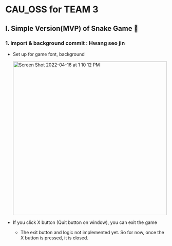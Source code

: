 # CAU_OSS for TEAM 3

## I. Simple Version(MVP) of Snake Game 🐍

### 1. import & background commit : Hwang seo jin

- Set up for game font, background

  <img width="479" alt="Screen Shot 2022-04-16 at 1 10 12 PM" src="https://user-images.githubusercontent.com/63195670/163660882-4f0a2def-5687-463a-bfe2-c5be1838c2f7.png">      

- If you click X button (Quit button on window), you can exit the game

  - The exit button and logic not implemented yet. So for now, once the X button is pressed, it is closed.

